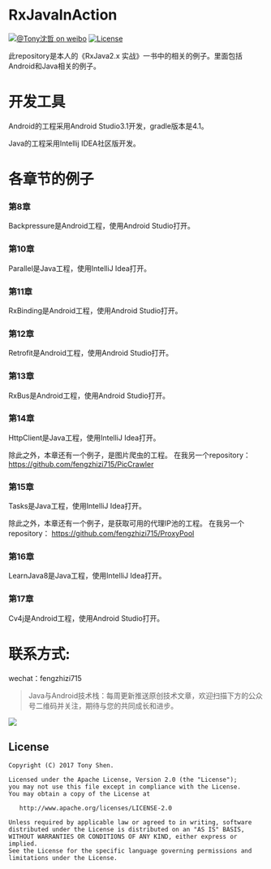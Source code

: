 # RxJavaInAction

[![@Tony沈哲 on weibo](https://img.shields.io/badge/weibo-%40Tony%E6%B2%88%E5%93%B2-blue.svg)](http://www.weibo.com/fengzhizi715)
[![License](https://img.shields.io/badge/license-Apache%202-lightgrey.svg)](https://www.apache.org/licenses/LICENSE-2.0.html)

此repository是本人的《RxJava2.x 实战》一书中的相关的例子。里面包括Android和Java相关的例子。

# 开发工具
Android的工程采用Android Studio3.1开发，gradle版本是4.1。

Java的工程采用Intellij IDEA社区版开发。


# 各章节的例子

### 第8章
Backpressure是Android工程，使用Android Studio打开。

### 第10章
Parallel是Java工程，使用IntelliJ Idea打开。

### 第11章
RxBinding是Android工程，使用Android Studio打开。

### 第12章
Retrofit是Android工程，使用Android Studio打开。

### 第13章
RxBus是Android工程，使用Android Studio打开。

### 第14章
HttpClient是Java工程，使用IntelliJ Idea打开。

除此之外，本章还有一个例子，是图片爬虫的工程。
在我另一个repository：
https://github.com/fengzhizi715/PicCrawler

### 第15章
Tasks是Java工程，使用IntelliJ Idea打开。

除此之外，本章还有一个例子，是获取可用的代理IP池的工程。
在我另一个repository：
https://github.com/fengzhizi715/ProxyPool

### 第16章
LearnJava8是Java工程，使用IntelliJ Idea打开。

### 第17章
Cv4j是Android工程，使用Android Studio打开。

# 联系方式:
wechat：fengzhizi715


> Java与Android技术栈：每周更新推送原创技术文章，欢迎扫描下方的公众号二维码并关注，期待与您的共同成长和进步。

![](https://user-gold-cdn.xitu.io/2018/7/24/164cc729c7c69ac1?w=344&h=344&f=jpeg&s=9082)


License
-------

    Copyright (C) 2017 Tony Shen.

    Licensed under the Apache License, Version 2.0 (the "License");
    you may not use this file except in compliance with the License.
    You may obtain a copy of the License at

       http://www.apache.org/licenses/LICENSE-2.0

    Unless required by applicable law or agreed to in writing, software
    distributed under the License is distributed on an "AS IS" BASIS,
    WITHOUT WARRANTIES OR CONDITIONS OF ANY KIND, either express or implied.
    See the License for the specific language governing permissions and
    limitations under the License.


